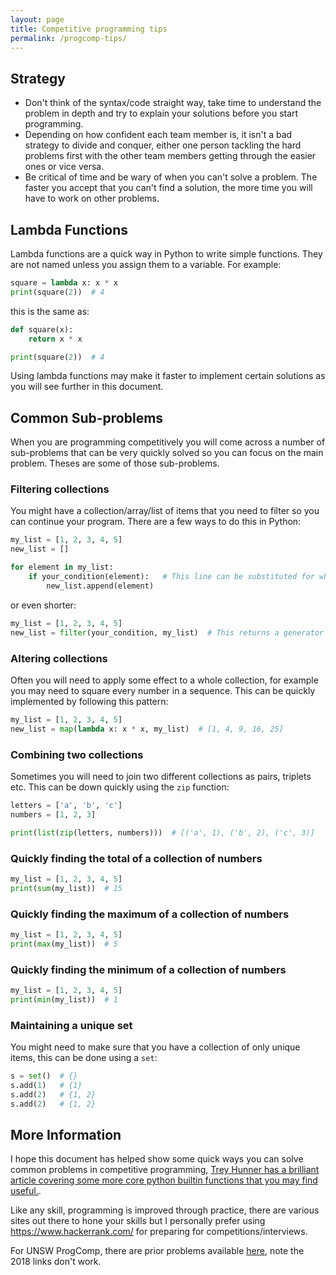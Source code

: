```yaml
---
layout: page
title: Competitive programming tips
permalink: /progcomp-tips/
---
```


## Strategy
* Don't think of the syntax/code straight way, take time to understand the problem in depth and try to explain your solutions before you start programming.
* Depending on how confident each team member is, it isn't a bad strategy to divide and conquer, either one person tackling the hard problems first with the other team members getting through the easier ones or vice versa.
* Be critical of time and be wary of when you can't solve a problem. The faster you accept that you can't find a solution, the more time you will have to work on other problems.

## Lambda Functions
Lambda functions are a quick way in Python to write simple functions. They are not named unless you assign them to a variable. For example:

```python
square = lambda x: x * x
print(square(2))  # 4
```

this is the same as:

```python
def square(x):
    return x * x

print(square(2))  # 4
```

Using lambda functions may make it faster to implement certain solutions as you will see further in this document.

## Common Sub-problems
When you are programming competitively you will come across a number of sub-problems that can be very quickly solved so you can focus on the main problem. Theses are some of those sub-problems.

### Filtering collections
You might have a collection/array/list of items that you need to filter so you can continue your program. There are a few ways to do this in Python: 

```python
my_list = [1, 2, 3, 4, 5]
new_list = []

for element in my_list:
    if your_condition(element):   # This line can be substituted for whatever condition you're filtering
        new_list.append(element)
```

or even shorter:

```python
my_list = [1, 2, 3, 4, 5]
new_list = filter(your_condition, my_list)  # This returns a generator so you may need to cast it to a list: list(filter(your_condition, my_list))
```

### Altering collections
Often you will need to apply some effect to a whole collection, for example you may need to square every number in a sequence. This can be quickly implemented by following this pattern:

```python
my_list = [1, 2, 3, 4, 5]
new_list = map(lambda x: x * x, my_list)  # [1, 4, 9, 16, 25]
```

### Combining two collections
Sometimes you will need to join two different collections as pairs, triplets etc. This can be down quickly using the `zip` function:

```python
letters = ['a', 'b', 'c']
numbers = [1, 2, 3]

print(list(zip(letters, numbers)))  # [('a', 1), ('b', 2), ('c', 3)]
```

### Quickly finding the total of a collection of numbers

```python
my_list = [1, 2, 3, 4, 5]
print(sum(my_list))  # 15
```

### Quickly finding the maximum of a collection of numbers

```python
my_list = [1, 2, 3, 4, 5]
print(max(my_list))  # 5
```

### Quickly finding the minimum of a collection of numbers

```python
my_list = [1, 2, 3, 4, 5]
print(min(my_list))  # 1
```

### Maintaining a unique set
You might need to make sure that you have a collection of only unique items, this can be done using a `set`:

```python
s = set()  # {}
s.add(1)   # {1}
s.add(2)   # {1, 2}
s.add(2)   # {1, 2}
```

## More Information

I hope this document has helped show some quick ways you can solve common problems in competitive programming, [Trey Hunner has a brilliant article covering some more core python builtin functions that you may find useful.](https://treyhunner.com/2019/05/python-builtins-worth-learning/).

Like any skill, programming is improved through practice, there are various sites out there to hone your skills but I personally prefer using https://www.hackerrank.com/ for preparing for competitions/interviews.

For UNSW ProgComp, there are prior problems available [here](https://cgi.cse.unsw.edu.au/~progcomp/2017/home/pastcomps.php), note the 2018 links don't work.
